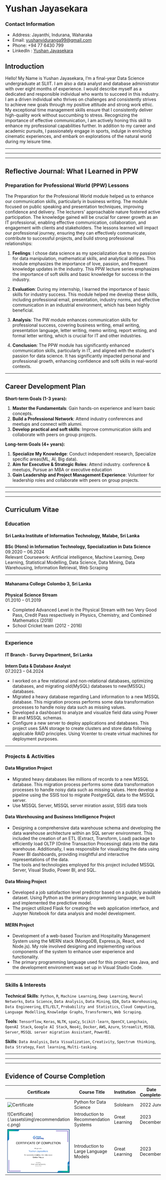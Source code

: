 # Yushan Jayasekara
### Contact Information
- Address: Jayanthi, Indurana, Waharaka
- Email: [yushanviduranga99@gmail.com](mailto:yushanviduranga99@gmail.com)
- Phone: +94 77 6430 799
- LinkedIn : [Yushan Jayasekara](https://www.linkedin.com/in/yushan-jayasekara-078307246/)

## Introduction

Hello! My Name  is Yushan Jayasekara, I’m a final-year Data Science undergraduate at SLIIT. I am also a data analyst and database administrator with over eight months of experience. I would describe myself as a dedicated and responsible individual who wants to succeed in this industry. I am a driven individual who thrives on challenges and consistently strives to achieve new goals through my positive attitude and strong work ethic. My exceptional time management skills ensure that I consistently deliver high-quality work without succumbing to stress. Recognizing the importance of effective communication, I am actively honing this skill to enhance my professional capabilities further. In addition to my career and academic pursuits, I passionately engage in sports, indulge in enriching cinematic experiences, and embark on explorations of the natural world during my leisure time.


---
---
---


## Reflective Journal: What I Learned in PPW

### Preparation for Professional World (PPW) Lessons

The Preparation for the Professional World module helped us to enhance our communication skills, particularly in business writing. The module focused on public speaking and presentation techniques, improving confidence and delivery. The lecturers' approachable nature fostered active participation. The knowledge gained will be crucial for career growth as an IT professional, enabling effective communication, collaboration, and engagement with clients and stakeholders. The lessons learned will impact our professional journey, ensuring they can effectively communicate, contribute to successful projects, and build strong professional relationships:

1. **Feelings**: I chose data science as my specialization due to my passion for data manipulation, mathematical skills, and analytical abilities. This module emphasizes the importance of love, passion, and frequent knowledge updates in the industry. This PPW lecture series emphasizes the importance of soft skills and basic knowledge for success in the industry. 

2. **Evaluation**: During my internship, I learned the importance of basic skills for industry success. This module helped me develop these skills, including professional email, presentation, industry norms, and effective communication in an industrial environment, which has been highly beneficial.

3. **Analysis**: The PW module enhances communication skills for professional success, covering business writing, email writing, presentation language, letter writing, memo writing, report writing, and formal letter writing, which is crucial for IT and other industries.

4. **Conclusion**: The PPW module has significantly enhanced communication skills, particularly in IT, and aligned with the student's passion for data science. It has significantly impacted personal and professional growth, enhancing confidence and soft skills in real-world contexts.


---

## Career Development Plan

**Short-term Goals (1-3 years):**
1. **Master the Fundamentals**: Gain hands-on experience and learn basic concepts. 
2. **Build a Professional Network**: Attend industry conferences and meetups and connect with alumni.
3. **Develop practical and soft skills**: Improve communication skills and collaborate with peers on group projects.


**Long-term Goals (4+ years):**
1. **Specialize My Knowledge**: Conduct independent research, Specialize specific areas(ML, AI, Big data). 
2. **Aim for Executive & Strategic Roles**: Attend industry. conference & meetups, Pursue an MBA or executive education
3. **Gain Leadership and Project Management Experience**: Volunteer for leadership roles and collaborate with peers on group projects.


---
---
---

## Curriculum Vitae

### Education

#### Sri Lanka Institute of Information Technology, Malabe, Sri Lanka
**BSc (Hons) in Information Technology, Specialization in Data Science**  
09.2020 – 06.2024  
Relevant Coursework: Artificial intelligence, Machine Learning, Deep Learning, Statistical Modelling, Data Science, Data Mining, Data Warehousing, Information Retrieval, Web Scraping

---

#### Mahanama College Colombo 3, Sri Lanka
**Physical Science Stream**  
01.2010 – 01.2019  
- Completed Advanced Level in the Physical Stream with two Very Good Pass, Credit Pass respectively in Physics, Chemistry, and Combined Mathematics (2018)
- School Cricket team (2012 - 2016)

---

### Experience

#### IT Branch - Survey Department, Sri Lanka
**Intern Data & Database Analyst**  
07.2023 – 04.2024  
- I worked on a few relational and non-relational databases, optimizing databases, and migrating old(MySQL) databases to new(MSSQL) databases.
- Migrated a heavy database regarding Land information to a new MSSQL database. This migration process performs some data transformation processes to handle noisy data such as missing values.
- Developed a dashboard to analyze and visualize field data using Power BI and MSSQL schemas.
- Configure a new server to deploy applications and databases. This project uses SAN storage to create clusters and store data following applicable RAID principles. Using Vcenter to create virtual machines for deployment purposes. 

---


### Projects & Activities

#### Data Migration Project
- Migrated heavy databases like millions of records to a new MSSQL database. This migration process performs some data transformation processes to handle noisy data such as missing values. Here develop a pipeline using the SSIS tool to migrate PostgreSQL data to the MSSQL server.
- Use MSSQL Server, MSSQL server miration assist, SSIS data tools

#### Data Warehousing and Business Intelligence Project
- Designing a comprehensive data warehouse schema and developing the data warehouse architecture within an SQL server environment. This included the creation of an ETL (Extract, Transform, Load) package to efficiently load OLTP (Online Transaction Processing) data into the data warehouse. Additionally, I was responsible for visualizing the data using Power BI dashboards, providing insightful and interactive representations of the data. 
- The tools and technologies employed for this project included MSSQL Server, Visual Studio, Power BI, and SQL. 

#### Data Mining Project
- Developed a job satisfaction level predictor based on a publicly available dataset. Using Python as the primary programming language, we built and implemented the predictive model. 
- The project utilized Flask for creating the web application interface, and Jupyter Notebook for data analysis and model development. 

#### MERN Project
- Development of a web-based Tourism and Hospitality Management System using the MERN stack (MongoDB, Express.js, React, and Node.js). My role involved designing and implementing various components of the system to enhance user experience and functionality.
- The primary programming language used for this project was Java, and the development environment was set up in Visual Studio Code.

---

### Skills & Interests

**Technical Skills**: `Python`, `R`, `Machine Learning`, `Deep Learning`, `Neural Networks`, `Data Science`, `Data Analysis`, `Data Mining`, `EDA`, `Data Warehousing`, `Data Engineering`, `ETL/ELT`, `Probability and Statistics`, `Cloud Computing`,  `Language Modelling`, `Knowledge Graphs`, `Transformers`, `Web Scraping`.


**Tools**: `TensorFlow`, `Keras`, `NLTK`, `spaCy`, `Scikit-learn`, `OpenCV`, `Langchain`,  `OpenAI Stack`, `Google AI Stack`, `Neo4j`,  `Docker`, `AWS`, `Azure`, `Streamlit`, `MSSQL Server`, `MSSQL server migration Assistant`, `PowerBI`.


**Skills**: `Data Analysis`, `Data Visualization`, `Creativity`, `Spectrum thinking`, `Data Strategy`, `Fast learning`, `Multi-tasking`.

---
---
---

## Evidence of Course Completion

| Certificate | Course Title                        | Institution | Date Completed |
|-------------|--------------------------------------|-------------|----------------|
| ![Certificate](https://www.sololearn.com/Certificate/CT-RXJCFRI5/png) | Python for Data Science | Sololearn      | 2022 June      |
| ![Certificate](.\assets\img\recommendation c.png) | Introduction to Recommendation Systems | Great Learning      | 2023 December      |
| ![Certificate](.\assets\img\docker.png) | Introduction to Large Language Models | Great Learning      | 2023 December      |
